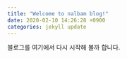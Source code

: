 ```yaml
---
title: "Welcome to nalbam blog!"
date: 2020-02-10 14:26:28 +0900
categories: jekyll update
---
```


블로그를 여기에서 다시 시작해 볼까 합니다.
